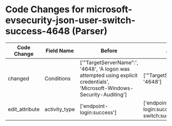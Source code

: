 # Code Changes for microsoft-evsecurity-json-user-switch-success-4648 (Parser)

| Code Change | Field Name | Before | After |
|-------------|------------|--------|-------|
| changed | Conditions | ['"TargetServerName":', '4648', 'A logon was attempted using explicit credentials', 'Microsoft-Windows-Security-Auditing'] | ['"TargetServerName":', '4648'] |
| edit_attribute | activity_type | ['endpoint-login:success'] | ['endpoint-login:success', 'user-switch:success'] |